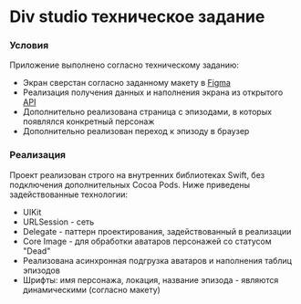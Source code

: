 # Div studio техническое задание

### Условия
Приложение выполнено согласно техническому заданию:
* Экран сверстан согласно заданному макету в [Figma](https://www.figma.com/file/6f8BQNhRhVRwOJxctuZcTt/Untitled?node-id=0%3A1)
* Реализация получения данных и наполнения экрана из открытого [API](https://rickandmortyapi.com/documentation/#get-all-characters)
* Дополнительно реализована страница с эпизодами, в которых появлялся конкретный персонаж
* Дополнительно реализован переход к эпизоду в браузер

### Реализация
Проект реализован строго на внутренних библиотеках Swift, без подключения дополнительных Cocoa Pods. 
Ниже приведены задействованные технологии:
* UIKit
* URLSession - сеть
* Delegate - паттерн проектирования, задействованный в реализации
* Core Image - для обработки аватаров персонажей со статусом "Dead"
* Реализована асинхронная подгрузка аватаров и наполнения таблиц эпизодов
* Шрифты: имя персонажа, локация, название эпизода - являются динамическими (согласно макету)
